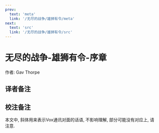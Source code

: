 ```yaml
---
prev:
  text: 'meta'
  link: '/无尽的战争/雄狮有令/meta'
next:
  text: 'src'
  link: '/无尽的战争/雄狮有令/src'
---
```


# 无尽的战争-雄狮有令-序章

作者: Gav Thorpe

## 译者备注

## 校注备注

本文中, 斜体用来表示Vox通讯对面的话语, 不影响理解, 部分可能没有对应上, 请注意.
